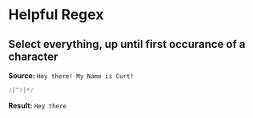 # Helpful Regex

## Select everything, up until first occurance of a character

__Source:__ `Hey there! My Name is Curt!`

```JavaScript
/[^!]*/
```

__Result:__ `Hey there`
